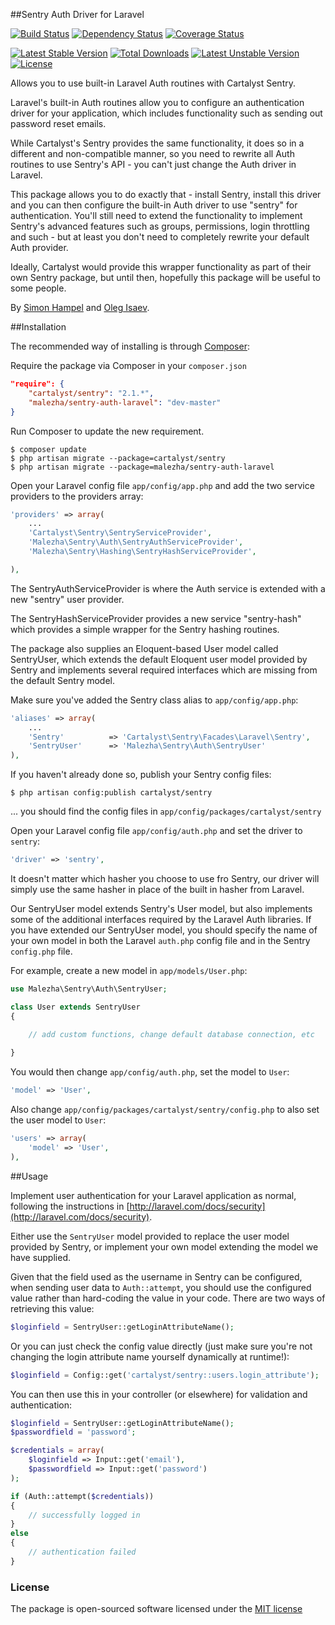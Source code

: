 ##Sentry Auth Driver for Laravel

[![Build Status](https://travis-ci.org/Malezha/sentry-auth-laravel.svg)](https://travis-ci.org/malezha/sentry-auth-laravel)
[![Dependency Status](https://www.versioneye.com/user/projects/53caccb96d70ce032e000002/badge.svg)](https://www.versioneye.com/user/projects/53caccb96d70ce032e000002)
[![Coverage Status](https://img.shields.io/coveralls/Malezha/sentry-auth-laravel.svg)](https://coveralls.io/r/Malezha/sentry-auth-laravel?branch=master)

[![Latest Stable Version](https://poser.pugx.org/malezha/sentry-auth-laravel/v/stable.svg)](https://packagist.org/packages/malezha/sentry-auth-laravel) 
[![Total Downloads](https://poser.pugx.org/malezha/sentry-auth-laravel/downloads.svg)](https://packagist.org/packages/malezha/sentry-auth-laravel) 
[![Latest Unstable Version](https://poser.pugx.org/malezha/sentry-auth-laravel/v/unstable.svg)](https://packagist.org/packages/malezha/sentry-auth-laravel) 
[![License](https://poser.pugx.org/malezha/sentry-auth-laravel/license.svg)](https://packagist.org/packages/malezha/sentry-auth-laravel)


Allows you to use built-in Laravel Auth routines with Cartalyst Sentry.

Laravel's built-in Auth routines allow you to configure an authentication driver for your application, which includes functionality such
as sending out password reset emails.

While Cartalyst's Sentry provides the same functionality, it does so in a different and non-compatible manner, so you need to rewrite all
Auth routines to use Sentry's API - you can't just change the Auth driver in Laravel.

This package allows you to do exactly that - install Sentry, install this driver and you can then configure the built-in Auth driver to use
"sentry" for authentication. You'll still need to extend the functionality to implement Sentry's advanced features such as groups, permissions,
 login throttling and such - but at least you don't need to completely rewrite your default Auth provider.

 Ideally, Cartalyst would provide this wrapper functionality as part of their own Sentry package, but until then, hopefully this package will
 be useful to some people.

By [Simon Hampel](http://hampelgroup.com/)
and [Oleg Isaev](https://github.com/Malezha).


##Installation

The recommended way of installing is through [Composer](http://getcomposer.org):

Require the package via Composer in your `composer.json`

```json
"require": {
	"cartalyst/sentry": "2.1.*",
	"malezha/sentry-auth-laravel": "dev-master"
}
```

Run Composer to update the new requirement.

```shell
$ composer update
$ php artisan migrate --package=cartalyst/sentry
$ php artisan migrate --package=malezha/sentry-auth-laravel
```

Open your Laravel config file `app/config/app.php` and add the two service providers to the providers array:

```php
'providers' => array(
	...
	'Cartalyst\Sentry\SentryServiceProvider',
	'Malezha\Sentry\Auth\SentryAuthServiceProvider',
	'Malezha\Sentry\Hashing\SentryHashServiceProvider',

),
```

The SentryAuthServiceProvider is where the Auth service is extended with a new "sentry" user provider.

The SentryHashServiceProvider provides a new service "sentry-hash" which provides a simple wrapper for the Sentry hashing routines.

The package also supplies an Eloquent-based User model called SentryUser, which extends the default Eloquent user model provided by Sentry and
 implements several required interfaces which are missing from the default Sentry model.

Make sure you've added the Sentry class alias to `app/config/app.php`:

```php
'aliases' => array(
	...
	'Sentry' 		  => 'Cartalyst\Sentry\Facades\Laravel\Sentry',
	'SentryUser'	  => 'Malezha\Sentry\Auth\SentryUser'
),
```

If you haven't already done so, publish your Sentry config files:

```shell
$ php artisan config:publish cartalyst/sentry
```

... you should find the config files in `app/config/packages/cartalyst/sentry`

Open your Laravel config file `app/config/auth.php` and set the driver to `sentry`:

```php
'driver' => 'sentry',
```

It doesn't matter which hasher you choose to use fro Sentry, our driver will simply use the same hasher in place of the built in hasher from
Laravel.

Our SentryUser model extends Sentry's User model, but also implements some of the additional interfaces required by the Laravel Auth libraries.
If you have extended our SentryUser model, you should specify the name of your own model in both the Laravel `auth.php` config file and in the
 Sentry `config.php` file.

For example, create a new model in `app/models/User.php`:

```php
use Malezha\Sentry\Auth\SentryUser;

class User extends SentryUser
{

	// add custom functions, change default database connection, etc
	
}
```

You would then change `app/config/auth.php`, set the model to `User`:

```php
'model' => 'User',
```

Also change `app/config/packages/cartalyst/sentry/config.php` to also set the user model to `User`:

```php
'users' => array(
	'model' => 'User',
),
```


##Usage

Implement user authentication for your Laravel application as normal, following the instructions in [http://laravel.com/docs/security](http://laravel.com/docs/security).

Either use the `SentryUser` model provided to replace the user model provided by Sentry, or implement your own model
extending the model we have supplied.

Given that the field used as the username in Sentry can be configured, when sending user data to `Auth::attempt`, you should use the
configured value rather than hard-coding the value in your code. There are two ways of retrieving this value:

```php
$loginfield = SentryUser::getLoginAttributeName();
```

Or you can just check the config value directly (just make sure you're not changing the login attribute name yourself dynamically at runtime!):

```php
$loginfield = Config::get('cartalyst/sentry::users.login_attribute');
```

You can then use this in your controller (or elsewhere) for validation and authentication:

```php
$loginfield = SentryUser::getLoginAttributeName();
$passwordfield = 'password';

$credentials = array(
	$loginfield => Input::get('email'),
	$passwordfield => Input::get('password')
);

if (Auth::attempt($credentials))
{
	// successfully logged in
}
else
{
	// authentication failed
}
```

### License

The package is open-sourced software licensed under the [MIT license](http://opensource.org/licenses/MIT)	
